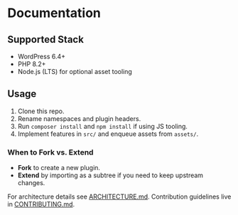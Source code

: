 # Documentation

## Supported Stack
- WordPress 6.4+
- PHP 8.2+
- Node.js (LTS) for optional asset tooling

## Usage
1. Clone this repo.
2. Rename namespaces and plugin headers.
3. Run `composer install` and `npm install` if using JS tooling.
4. Implement features in `src/` and enqueue assets from `assets/`.

### When to Fork vs. Extend
- **Fork** to create a new plugin.
- **Extend** by importing as a subtree if you need to keep upstream changes.

For architecture details see [ARCHITECTURE.md](../ARCHITECTURE.md). Contribution guidelines live in [CONTRIBUTING.md](../CONTRIBUTING.md).
